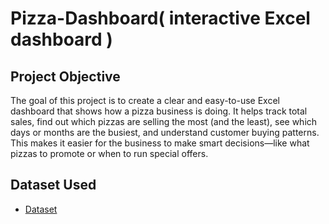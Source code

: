 # Pizza-Dashboard( interactive Excel dashboard )
## Project Objective
The goal of this project is to create a clear and easy-to-use Excel dashboard that shows how a pizza business is doing. It helps track total sales, find out which pizzas are selling the most (and the least), see which days or months are the busiest, and understand customer buying patterns. This makes it easier for the business to make smart decisions—like what pizzas to promote or when to run special offers.
## Dataset Used
- <a href="https://github.com/st10052207/Pizza-Dashboard/blob/main/Pizzaa-Dashboard.xlsx">Dataset</a>
